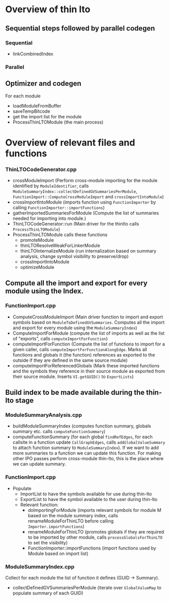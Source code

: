 # Overview of thin lto

## Sequential steps followed by parallel codegen

### Sequential
  - linkCombinedIndex

### Parallel
## Optimizer and codegen

For each module
  - loadModuleFromBuffer
  - saveTempBitcode
  - get the import list for the module
  - ProcessThinLTOModule (the main process)

# Overview of relevant files and functions

### ThinLTOCodeGenerator.cpp
  - crossModuleImport (Perform cross-module importing for the module identified by `ModuleIdentifier`, calls `ModuleSummaryIndex::collectDefinedGVSummariesPerModule`, `FunctionImport::ComputeCrossModuleImport` and `crossImportIntoModule`)
  - crossImportIntoModule (imports function using `FunctionImporter` by calling `FunctionImporter::importFunctions`)
  - gatherImportedSummariesForModule (Compute the list of summaries needed for importing into module.)
  - ThinLTOCodeGenerator::run (Main driver for the thinlto calls `ProcessThinLTOModule`)
  - ProcessThinLTOModule calls these functions
    - promoteModule
    - thinLTOResolveWeakForLinkerModule
    - thinLTOInternalizeModule (run internalization based on summary analysis, change symbol visibility to preserve/drop)
    - crossImportIntoModule
    - optimizeModule

## Compute all the import and export for every module using the Index.
### FunctionImport.cpp
  - ComputeCrossModuleImport (Main driver function to import and export symbols based on `ModuleToDefinedGVSummaries`. Computes all the import and export for every module using the `ModuleSummaryIndex`)
  - ComputeImportForModule (compute the list of imports as well as the list of "exports", calls `computeImportForFunction`)
  - computeImportForFunction (Compute the list of functions to import for a given caller, calls `computeImportForFunctionAlongEdge`. Marks all functions and globals it (the function) references as exported
to the outside if they are defined in the same source module)
  - computeImportForReferencedGlobals (Mark these imported functions and the symbols they reference in their source module as
exported from their source module. Inserts `VI.getGUID()` to `ExportLists`)

## Build index to be made available during the thin-lto stage
### ModuleSummaryAnalysis.cpp
  - buildModuleSummaryIndex (computes function summary, globals summary etc. calls `computeFunctionSummary`)
  - computeFunctionSummary (for each global `findRefEdges`, for each callsite in a function update `CallGraphEdges`, calls `addGlobalValueSummary` to attach function summary to `ModuleSummaryIndex`). If we want to add more summaries to a function we can update this function. For making other IPO passes perform cross-module thin-lto, this is the place where we can update summary.

### FunctionImport.cpp
  - Populate
    - ImportList to have the symbols available for use during thin-lto
    - ExportList to have the symbol available to the user during thin-lto
    - Relevant function:
      - doImportingForModule (imports relevant symbols for module M based on the module summary index, calls  renameModuleForThinLTO before calling `Importer.importFunctions`)
      - renameModuleForThinLTO (promotes globals if they are required to be imported by other module, calls `processGlobalsForThinLTO` to set the visibility)
      - FunctionImporter::importFunctions (import functions used by Module based on import list)


### ModuleSummaryIndex.cpp
Collect for each module the list of function it defines (GUID -> Summary).
  - collectDefinedGVSummariesPerModule (iterate over `GlobalValueMap` to populate summary of each GUID)
